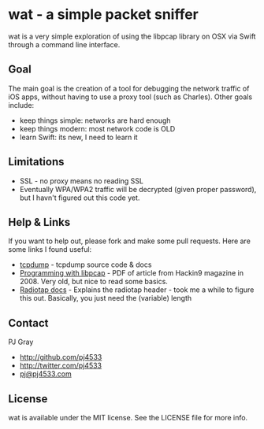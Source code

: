 # wat - a simple packet sniffer
wat is a very simple exploration of using the libpcap library on OSX via Swift through a command line interface.

## Goal
The main goal is the creation of a tool for debugging the network traffic of iOS apps, without having to use a proxy tool (such as Charles).  Other goals include:

* keep things simple: networks are hard enough
* keep things modern: most network code is OLD
* learn Swift: its new, I need to learn it

## Limitations
* SSL - no proxy means no reading SSL
* Eventually WPA/WPA2 traffic will be decrypted (given proper password), but I havn't figured out this code yet.

## Help & Links
If you want to help out, please fork and make some pull requests.  Here are some links I found useful:
* [tcpdump](http://www.tcpdump.org) - tcpdump source code &  docs
* [Programming with libpcap](http://recursos.aldabaknocking.com/libpcapHakin9LuisMartinGarcia.pdf) - PDF of article from Hackin9 magazine in 2008.  Very old, but nice to read some basics.
* [Radiotap docs](http://www.radiotap.org) - Explains the radiotap header - took me a while to figure this out.  Basically, you just need the (variable) length

## Contact

PJ Gray

- http://github.com/pj4533
- http://twitter.com/pj4533
- pj@pj4533.com

## License

wat is available under the MIT license. See the LICENSE file for more info.

